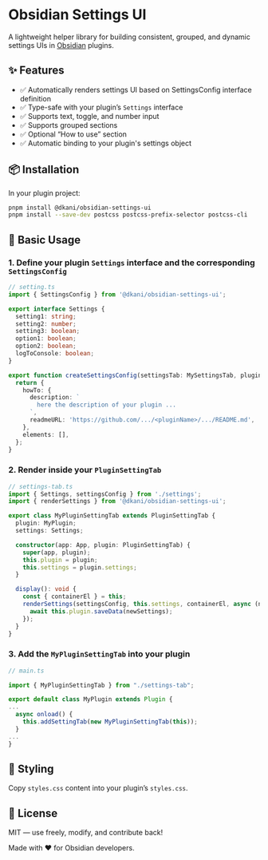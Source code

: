 # Obsidian Settings UI

A lightweight helper library for building consistent, grouped, and dynamic settings UIs in [Obsidian](https://obsidian.md) plugins.

## ✨ Features

- ✅ Automatically renders settings UI based on SettingsConfig interface definition
- ✅ Type-safe with your plugin’s `Settings` interface
- ✅ Supports text, toggle, and number input
- ✅ Supports grouped sections
- ✅ Optional “How to use” section
- ✅ Automatic binding to your plugin's settings object

## 📦 Installation

In your plugin project:

```bash
pnpm install @dkani/obsidian-settings-ui
pnpm install --save-dev postcss postcss-prefix-selector postcss-cli

```

## 🧱 Basic Usage

### 1. Define your plugin `Settings` interface and the corresponding `SettingsConfig`

```ts
// setting.ts
import { SettingsConfig } from '@dkani/obsidian-settings-ui';

export interface Settings {
  setting1: string;
  setting2: number;
  setting3: boolean;
  option1: boolean;
  option2: boolean;
  logToConsole: boolean;
}

export function createSettingsConfig(settingsTab: MySettingsTab, plugin: MyPlugin): SettingsConfig<Settings> {
  return {
    howTo: {
      description: `
        here the description of your plugin ...
      `,
      readmeURL: 'https://github.com/.../<pluginName>/.../README.md',
    },
    elements: [],
  };
}
```

### 2. Render inside your `PluginSettingTab`

```ts
// settings-tab.ts
import { Settings, settingsConfig } from './settings';
import { renderSettings } from '@dkani/obsidian-settings-ui';

export class MyPluginSettingTab extends PluginSettingTab {
  plugin: MyPlugin;
  settings: Settings;

  constructor(app: App, plugin: PluginSettingTab) {
    super(app, plugin);
    this.plugin = plugin;
    this.settings = plugin.settings;
  }

  display(): void {
    const { containerEl } = this;
    renderSettings(settingsConfig, this.settings, containerEl, async (newSettings: Settings) => {
      await this.plugin.saveData(newSettings);
    });
  }
}
```

### 3. Add the `MyPluginSettingTab` into your plugin

```ts
// main.ts

import { MyPluginSettingTab } from "./settings-tab";

export default class MyPlugin extends Plugin {
...
  async onload() {
    this.addSettingTab(new MyPluginSettingTab(this));
  }
...
}
```

## 🎨 Styling

Copy `styles.css` content into your plugin’s `styles.css`.

## 📜 License

MIT — use freely, modify, and contribute back!

Made with ❤️ for Obsidian developers.
